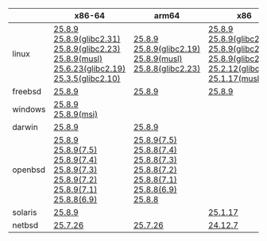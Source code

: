 ||x86-64|arm64|x86|ppc64le|armv7|armel|
| --- | --- | --- | --- | --- | --- | --- |
|linux|[25.8.9](https://github.com/roswell/sbcl_head/releases/download/25.8.9/sbcl-25.8.9-x86-64-linux-binary.tar.bz2)<br />[25.8.9(glibc2.31)](https://github.com/roswell/sbcl_head/releases/download/25.8.9/sbcl-25.8.9-x86-64-linux-glibc2.31-binary.tar.bz2)<br />[25.8.9(glibc2.23)](https://github.com/roswell/sbcl_head/releases/download/25.8.9/sbcl-25.8.9-x86-64-linux-glibc2.23-binary.tar.bz2)<br />[25.8.9(musl)](https://github.com/roswell/sbcl_head/releases/download/25.8.9/sbcl-25.8.9-x86-64-linux-musl-binary.tar.bz2)<br />[25.6.23(glibc2.19)](https://github.com/roswell/sbcl_head/releases/download/25.6.23/sbcl-25.6.23-x86-64-linux-glibc2.19-binary.tar.bz2)<br />[25.3.5(glibc2.10)](https://github.com/roswell/sbcl_head/releases/download/25.3.5/sbcl-25.3.5-x86-64-linux-glibc2.10-binary.tar.bz2)<br />|[25.8.9](https://github.com/roswell/sbcl_head/releases/download/25.8.9/sbcl-25.8.9-arm64-linux-binary.tar.bz2)<br />[25.8.9(glibc2.19)](https://github.com/roswell/sbcl_head/releases/download/25.8.9/sbcl-25.8.9-arm64-linux-glibc2.19-binary.tar.bz2)<br />[25.8.9(musl)](https://github.com/roswell/sbcl_head/releases/download/25.8.9/sbcl-25.8.9-arm64-linux-musl-binary.tar.bz2)<br />[25.8.8(glibc2.23)](https://github.com/roswell/sbcl_head/releases/download/25.8.8/sbcl-25.8.8-arm64-linux-glibc2.23-binary.tar.bz2)<br />|[25.8.9](https://github.com/roswell/sbcl_head/releases/download/25.8.9/sbcl-25.8.9-x86-linux-binary.tar.bz2)<br />[25.8.9(glibc2.31)](https://github.com/roswell/sbcl_head/releases/download/25.8.9/sbcl-25.8.9-x86-linux-glibc2.31-binary.tar.bz2)<br />[25.8.9(glibc2.23)](https://github.com/roswell/sbcl_head/releases/download/25.8.9/sbcl-25.8.9-x86-linux-glibc2.23-binary.tar.bz2)<br />[25.8.9(glibc2.19)](https://github.com/roswell/sbcl_head/releases/download/25.8.9/sbcl-25.8.9-x86-linux-glibc2.19-binary.tar.bz2)<br />[25.2.12(glibc2.10)](https://github.com/roswell/sbcl_head/releases/download/25.2.12/sbcl-25.2.12-x86-linux-glibc2.10-binary.tar.bz2)<br />[25.1.17(musl)](https://github.com/roswell/sbcl_head/releases/download/25.1.17/sbcl-25.1.17-x86-linux-musl-binary.tar.bz2)<br />|[25.8.9](https://github.com/roswell/sbcl_head/releases/download/25.8.9/sbcl-25.8.9-ppc64le-linux-binary.tar.bz2)<br />[25.8.9(glibc2.23)](https://github.com/roswell/sbcl_head/releases/download/25.8.9/sbcl-25.8.9-ppc64le-linux-glibc2.23-binary.tar.bz2)<br />[25.8.8(glibc2.19)](https://github.com/roswell/sbcl_head/releases/download/25.8.8/sbcl-25.8.8-ppc64le-linux-glibc2.19-binary.tar.bz2)<br />|[25.8.7](https://github.com/roswell/sbcl_head/releases/download/25.8.7/sbcl-25.8.7-armv7-linux-binary.tar.bz2)<br />|[25.1.17](https://github.com/roswell/sbcl_head/releases/download/25.1.17/sbcl-25.1.17-armel-linux-binary.tar.bz2)<br />|
|freebsd|[25.8.9](https://github.com/roswell/sbcl_head/releases/download/25.8.9/sbcl-25.8.9-x86-64-freebsd-binary.tar.bz2)<br />|[25.8.9](https://github.com/roswell/sbcl_head/releases/download/25.8.9/sbcl-25.8.9-arm64-freebsd-binary.tar.bz2)<br />|[25.8.9](https://github.com/roswell/sbcl_head/releases/download/25.8.9/sbcl-25.8.9-x86-freebsd-binary.tar.bz2)<br />||||
|windows|[25.8.9](https://github.com/roswell/sbcl_head/releases/download/25.8.9/sbcl-25.8.9-x86-64-windows-binary.tar.bz2)<br />[25.8.9(msi)](https://github.com/roswell/sbcl_head/releases/download/25.8.9/sbcl-25.8.9-x86-64-windows-binary.msi)<br />||||||
|darwin|[25.8.9](https://github.com/roswell/sbcl_head/releases/download/25.8.9/sbcl-25.8.9-x86-64-darwin-binary.tar.bz2)<br />|[25.8.9](https://github.com/roswell/sbcl_head/releases/download/25.8.9/sbcl-25.8.9-arm64-darwin-binary.tar.bz2)<br />|||||
|openbsd|[25.8.9](https://github.com/roswell/sbcl_head/releases/download/25.8.9/sbcl-25.8.9-x86-64-openbsd-binary.tar.bz2)<br />[25.8.9(7.5)](https://github.com/roswell/sbcl_head/releases/download/25.8.9/sbcl-25.8.9-x86-64-openbsd-7.5-binary.tar.bz2)<br />[25.8.9(7.4)](https://github.com/roswell/sbcl_head/releases/download/25.8.9/sbcl-25.8.9-x86-64-openbsd-7.4-binary.tar.bz2)<br />[25.8.9(7.3)](https://github.com/roswell/sbcl_head/releases/download/25.8.9/sbcl-25.8.9-x86-64-openbsd-7.3-binary.tar.bz2)<br />[25.8.9(7.2)](https://github.com/roswell/sbcl_head/releases/download/25.8.9/sbcl-25.8.9-x86-64-openbsd-7.2-binary.tar.bz2)<br />[25.8.9(7.1)](https://github.com/roswell/sbcl_head/releases/download/25.8.9/sbcl-25.8.9-x86-64-openbsd-7.1-binary.tar.bz2)<br />[25.8.8(6.9)](https://github.com/roswell/sbcl_head/releases/download/25.8.8/sbcl-25.8.8-x86-64-openbsd-6.9-binary.tar.bz2)<br />|[25.8.9(7.5)](https://github.com/roswell/sbcl_head/releases/download/25.8.9/sbcl-25.8.9-arm64-openbsd-7.5-binary.tar.bz2)<br />[25.8.8(7.4)](https://github.com/roswell/sbcl_head/releases/download/25.8.8/sbcl-25.8.8-arm64-openbsd-7.4-binary.tar.bz2)<br />[25.8.8(7.3)](https://github.com/roswell/sbcl_head/releases/download/25.8.8/sbcl-25.8.8-arm64-openbsd-7.3-binary.tar.bz2)<br />[25.8.8(7.2)](https://github.com/roswell/sbcl_head/releases/download/25.8.8/sbcl-25.8.8-arm64-openbsd-7.2-binary.tar.bz2)<br />[25.8.8(7.1)](https://github.com/roswell/sbcl_head/releases/download/25.8.8/sbcl-25.8.8-arm64-openbsd-7.1-binary.tar.bz2)<br />[25.8.8(6.9)](https://github.com/roswell/sbcl_head/releases/download/25.8.8/sbcl-25.8.8-arm64-openbsd-6.9-binary.tar.bz2)<br />[25.8.8](https://github.com/roswell/sbcl_head/releases/download/25.8.8/sbcl-25.8.8-arm64-openbsd-binary.tar.bz2)<br />|||||
|solaris|[25.8.9](https://github.com/roswell/sbcl_head/releases/download/25.8.9/sbcl-25.8.9-x86-64-solaris-binary.tar.bz2)<br />||[25.1.17](https://github.com/roswell/sbcl_head/releases/download/25.1.17/sbcl-25.1.17-x86-solaris-binary.tar.bz2)<br />||||
|netbsd|[25.7.26](https://github.com/roswell/sbcl_head/releases/download/25.7.26/sbcl-25.7.26-x86-64-netbsd-binary.tar.bz2)<br />|[25.7.26](https://github.com/roswell/sbcl_head/releases/download/25.7.26/sbcl-25.7.26-arm64-netbsd-binary.tar.bz2)<br />|[24.12.7](https://github.com/roswell/sbcl_head/releases/download/24.12.7/sbcl-24.12.7-x86-netbsd-binary.tar.bz2)<br />||||
